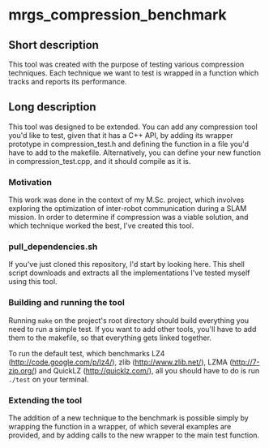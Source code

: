 # mrgs_compression_benchmark

## Short description

This tool was created with the purpose of testing various compression techniques. Each technique we want to test is wrapped in a function which tracks and reports its performance.

## Long description

This tool was designed to be extended. You can add any compression tool you'd like to test, given that it has a C++ API, by adding its wrapper prototype in compression\_test.h and defining the function in a file you'd have to add to the makefile. Alternatively, you can define your new function in compression\_test.cpp, and it should compile as it is.

### Motivation

This work was done in the context of my M.Sc. project, which involves exploring the optimization of inter-robot communication during a SLAM mission. In order to determine if compression was a viable solution, and which technique worked the best, I've created this tool.

### pull_dependencies.sh

If you've just cloned this repository, I'd start by looking here. This shell script downloads and extracts all the implementations I've tested myself using this tool.

### Building and running the tool

Running ```make``` on the project's root directory should build everything you need to run a simple test. If you want to add other tools, you'll have to add them to the makefile, so that everything gets linked together.

To run the default test, which benchmarks LZ4 (http://code.google.com/p/lz4/), zlib (http://www.zlib.net/), LZMA (http://7-zip.org/) and QuickLZ (http://quicklz.com/), all you should have to do is run ```./test``` on your terminal.

### Extending the tool
The addition of a new technique to the benchmark is possible simply by wrapping the function in a wrapper, of which several examples are provided, and by adding calls to the new wrapper to the main test function.
